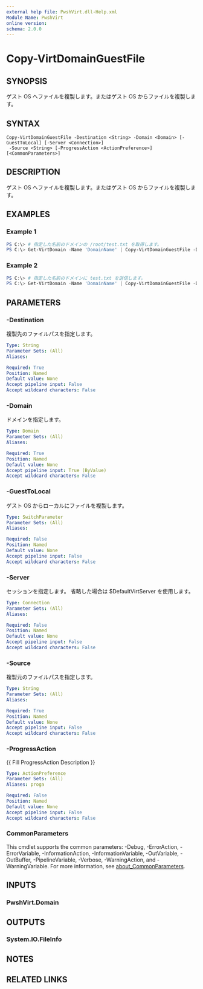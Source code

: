 ```yaml
---
external help file: PwshVirt.dll-Help.xml
Module Name: PwshVirt
online version:
schema: 2.0.0
---
```


# Copy-VirtDomainGuestFile

## SYNOPSIS
ゲスト OS へファイルを複製します。またはゲスト OS からファイルを複製します。

## SYNTAX

```
Copy-VirtDomainGuestFile -Destination <String> -Domain <Domain> [-GuestToLocal] [-Server <Connection>]
 -Source <String> [-ProgressAction <ActionPreference>] [<CommonParameters>]
```

## DESCRIPTION
ゲスト OS へファイルを複製します。またはゲスト OS からファイルを複製します。

## EXAMPLES

### Example 1
```powershell
PS C:\> # 指定した名前のドメインの /root/test.txt を取得します。
PS C:\> Get-VirtDomain -Name 'DomainName' | Copy-VirtDomainGuestFile -Destination 'test.txt' -Source '/root/test.txt' -GuestToLocal
```

### Example 2
```powershell
PS C:\> # 指定した名前のドメインに test.txt を送信します。
PS C:\> Get-VirtDomain -Name 'DomainName' | Copy-VirtDomainGuestFile -Destination '/root/test.txt' -Source 'test.txt'
```

## PARAMETERS

### -Destination
複製先のファイルパスを指定します。

```yaml
Type: String
Parameter Sets: (All)
Aliases:

Required: True
Position: Named
Default value: None
Accept pipeline input: False
Accept wildcard characters: False
```

### -Domain
ドメインを指定します。

```yaml
Type: Domain
Parameter Sets: (All)
Aliases:

Required: True
Position: Named
Default value: None
Accept pipeline input: True (ByValue)
Accept wildcard characters: False
```

### -GuestToLocal
ゲスト OS からローカルにファイルを複製します。

```yaml
Type: SwitchParameter
Parameter Sets: (All)
Aliases:

Required: False
Position: Named
Default value: None
Accept pipeline input: False
Accept wildcard characters: False
```

### -Server
セッションを指定します。
省略した場合は $DefaultVirtServer を使用します。

```yaml
Type: Connection
Parameter Sets: (All)
Aliases:

Required: False
Position: Named
Default value: None
Accept pipeline input: False
Accept wildcard characters: False
```

### -Source
複製元のファイルパスを指定します。

```yaml
Type: String
Parameter Sets: (All)
Aliases:

Required: True
Position: Named
Default value: None
Accept pipeline input: False
Accept wildcard characters: False
```

### -ProgressAction
{{ Fill ProgressAction Description }}

```yaml
Type: ActionPreference
Parameter Sets: (All)
Aliases: proga

Required: False
Position: Named
Default value: None
Accept pipeline input: False
Accept wildcard characters: False
```

### CommonParameters
This cmdlet supports the common parameters: -Debug, -ErrorAction, -ErrorVariable, -InformationAction, -InformationVariable, -OutVariable, -OutBuffer, -PipelineVariable, -Verbose, -WarningAction, and -WarningVariable. For more information, see [about_CommonParameters](http://go.microsoft.com/fwlink/?LinkID=113216).

## INPUTS

### PwshVirt.Domain

## OUTPUTS

### System.IO.FileInfo

## NOTES

## RELATED LINKS
